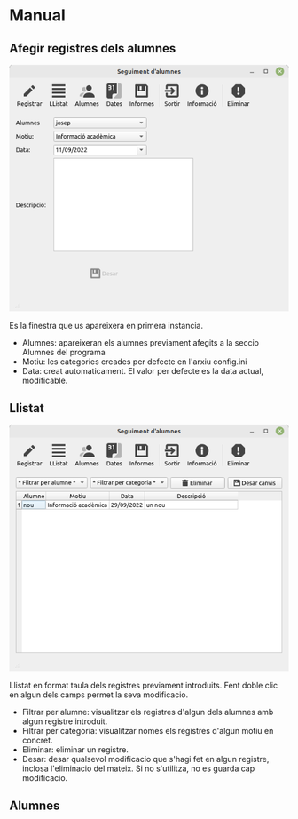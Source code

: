 # Manual
## Afegir registres dels alumnes
![img.png](img.png)

Es la finestra que us apareixera en primera instancia.
- Alumnes: apareixeran els alumnes previament afegits a la seccio Alumnes del programa
- Motiu: les categories creades per defecte en l'arxiu config.ini 
- Data: creat automaticament. El valor per defecte es la data actual, modificable.
## Llistat
![img_1.png](img_1.png)

Llistat en format taula dels registres previament introduits. Fent doble clic en algun dels camps permet la seva 
modificacio.
- Filtrar per alumne: visualitzar els registres d'algun dels alumnes amb algun registre introduit.
- Filtrar per categoria: visualitzar nomes els registres d'algun motiu en concret.
- Eliminar: eliminar un registre.
- Desar: desar qualsevol modificacio que s'hagi fet en algun registre, inclosa l'eliminacio del mateix. Si no 
  s'utilitza, no es guarda cap modificacio.

## Alumnes
